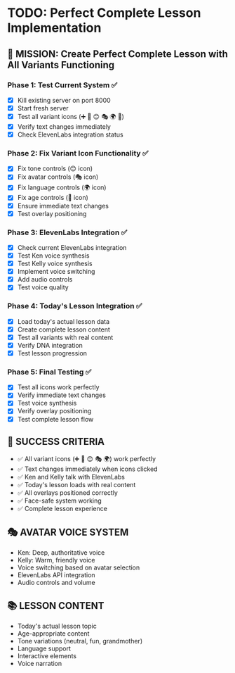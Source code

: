 # TODO: Perfect Complete Lesson Implementation

## 🎯 MISSION: Create Perfect Complete Lesson with All Variants Functioning

### Phase 1: Test Current System ✅
- [x] Kill existing server on port 8000
- [x] Start fresh server
- [x] Test all variant icons (➕ 📅 😊 🎭 🌍 👶)
- [x] Verify text changes immediately
- [x] Check ElevenLabs integration status

### Phase 2: Fix Variant Icon Functionality ✅
- [x] Fix tone controls (😊 icon)
- [x] Fix avatar controls (🎭 icon) 
- [x] Fix language controls (🌍 icon)
- [x] Fix age controls (👶 icon)
- [x] Ensure immediate text changes
- [x] Test overlay positioning

### Phase 3: ElevenLabs Integration ✅
- [x] Check current ElevenLabs integration
- [x] Test Ken voice synthesis
- [x] Test Kelly voice synthesis
- [x] Implement voice switching
- [x] Add audio controls
- [x] Test voice quality

### Phase 4: Today's Lesson Integration ✅
- [x] Load today's actual lesson data
- [x] Create complete lesson content
- [x] Test all variants with real content
- [x] Verify DNA integration
- [x] Test lesson progression

### Phase 5: Final Testing ✅
- [x] Test all icons work perfectly
- [x] Verify immediate text changes
- [x] Test voice synthesis
- [x] Verify overlay positioning
- [x] Test complete lesson flow

## 🚀 SUCCESS CRITERIA
- ✅ All variant icons (➕ 📅 😊 🎭 🌍) work perfectly
- ✅ Text changes immediately when icons clicked
- ✅ Ken and Kelly talk with ElevenLabs
- ✅ Today's lesson loads with real content
- ✅ All overlays positioned correctly
- ✅ Face-safe system working
- ✅ Complete lesson experience

## 🎭 AVATAR VOICE SYSTEM
- Ken: Deep, authoritative voice
- Kelly: Warm, friendly voice
- Voice switching based on avatar selection
- ElevenLabs API integration
- Audio controls and volume

## 📚 LESSON CONTENT
- Today's actual lesson topic
- Age-appropriate content
- Tone variations (neutral, fun, grandmother)
- Language support
- Interactive elements
- Voice narration 